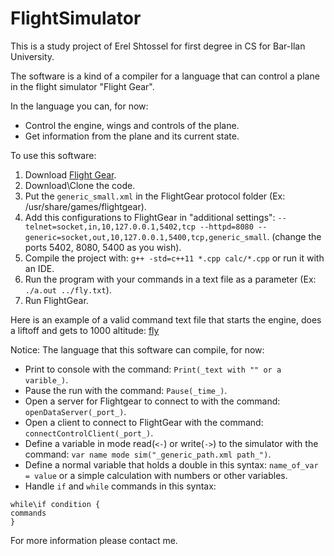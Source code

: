 # FlightSimulator

This is a study project of Erel Shtossel for first degree in CS for Bar-Ilan University.

The software is a kind of a compiler for a language that can control a plane in the flight simulator "Flight Gear".

In the language you can, for now:
- Control the engine, wings and controls of the plane.
- Get information from the plane and its current state.

To use this software:
1) Download [Flight Gear](https://www.flightgear.org/download/).
2) Download\Clone the code.
3) Put the `generic_small.xml` in the FlightGear protocol folder (Ex: /usr/share/games/flightgear).
4) Add this configurations to FlightGear in "additional settings": `--telnet=socket,in,10,127.0.0.1,5402,tcp --httpd=8080 --generic=socket,out,10,127.0.0.1,5400,tcp,generic_small`. (change the ports 5402, 8080, 5400 as you wish). 
5) Compile the project with:  `g++ -std=c++11 *.cpp calc/*.cpp` or run it with an IDE.
6) Run the program with your commands in a text file as a parameter (Ex: `./a.out ../fly.txt`).
7) Run FlightGear.

Here is an example of a valid command text file that starts the engine, does a liftoff and gets to 1000 altitude: [fly](/fly.txt)

Notice:
The language that this software can compile, for now:
- Print to console with the command: `Print(_text with "" or a varible_)`.
- Pause the run with the command: `Pause(_time_)`.
- Open a server for Flightgear to connect to with the command: `openDataServer(_port_)`.
- Open a client to connect to FlightGear with the command: `connectControlClient(_port_)`.
- Define a variable in mode read(`<-`) or write(`->`) to the simulator with the command: `var name mode sim("_generic_path.xml path_")`.
- Define a normal variable that holds a double in this syntax: `name_of_var = value` or a simple calculation with numbers or other variables.
- Handle `if` and `while` commands in this syntax: 
```
while\if condition {
commands
}
```
For more information please contact me.

